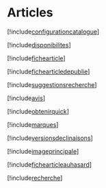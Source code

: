 # Articles

[!include[configurationcatalogue](articles.configurationcatalogue.autogen.md)]

[!include[disponibilites](articles.disponibilites.autogen.md)]

[!include[fichearticle](articles.fichearticle.autogen.md)]

[!include[fichearticledepublie](articles.fichearticledepublie.autogen.md)]

[!include[suggestionsrecherche](articles.suggestionsrecherche.autogen.md)]

[!include[avis](articles.avis.autogen.md)]

[!include[obtenirquick](articles.obtenirquick.autogen.md)]

[!include[marques](articles.marques.autogen.md)]

[!include[versionsdeclinaisons](articles.versionsdeclinaisons.autogen.md)]

[!include[imageprincipale](articles.imageprincipale.autogen.md)]

[!include[fichearticleauhasard](articles.fichearticleauhasard.autogen.md)]

[!include[recherche](articles.recherche.autogen.md)]


